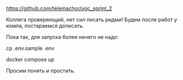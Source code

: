 https://github.com/telemachor/ugc_sprint_2

Коллега проверяющий, нет сил писать ридми! Будем после работ у компа, постараемся дописать.

Пока так, для запуска более ничего не надо:

cp .env.sample .env

docker compose up

Просим понять и простить.
